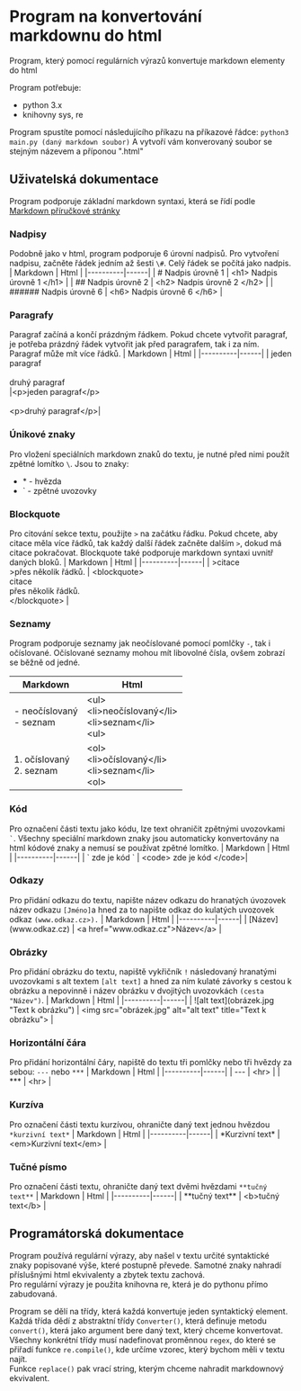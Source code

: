 Program na konvertování markdownu do html
===
Program, který pomocí regulárních výrazů konvertuje markdown elementy do html

Program potřebuje:
- python 3.x
- knihovny sys, re

Program spustíte pomocí následujícího příkazu na příkazové řádce:
`python3 main.py (daný markdown soubor)`
A vytvoří vám konverovaný soubor se stejným názevem a příponou ".html"

Uživatelská dokumentace
---
Program podporuje základní markdown syntaxi, která se řídí podle [Markdown příručkové stránky](https://www.markdownguide.org/)

### Nadpisy
Podobně jako v html, program podporuje 6 úrovní nadpisů. Pro vytvoření nadpisu, začněte řádek jedním až šesti `\#`. Celý řádek se počítá jako nadpis.
| Markdown | Html | 
|----------|------|
| \# Nadpis úrovně 1 | \<h1\> Nadpis úrovně 1 \</h1\> |
| \#\# Nadpis úrovně 2 | \<h2\> Nadpis úrovně 2 \</h2\> |
| \#\#\#\#\#\# Nadpis úrovně 6 | \<h6\> Nadpis úrovně 6 \</h6\> |

### Paragrafy
Paragraf začíná a končí prázdným řádkem. Pokud chcete vytvořit paragraf, je potřeba prázdný řádek vytvořit jak před paragrafem, tak i za ním. Paragraf může mít více řádků.
| Markdown | Html | 
|----------|------|
| jeden paragraf<br><br>druhý paragraf<br> |\<p\>jeden paragraf\</p\><br><br> \<p\>druhý paragraf\</p\>|

### Únikové znaky
Pro vložení speciálních markdown znaků do textu, je nutné před nimi použít zpětné lomítko `\`.
Jsou to znaky:
- \* - hvězda
- \` - zpětné uvozovky

### Blockquote
Pro citování sekce textu, použijte `>` na začátku řádku. Pokud chcete, aby citace měla více řádků, tak každý další řádek začněte dalším `>`, dokud má citace pokračovat. 
Blockquote také podporuje markdown syntaxi uvnitř daných bloků.
| Markdown | Html | 
|----------|------|
| \>citace<br>\>přes několik řádků. | \<blockquote\><br> citace<br>přes několik řádků.<br> \</blockquote\> |
### Seznamy
Program podporuje seznamy jak neočíslované pomocí pomlčky `-`, tak i očíslované. Očíslované seznamy mohou mít libovolné čísla, ovšem zobrazí se běžně od jedné.

| Markdown | Html | 
|----------|------|
| \- neočíslovaný <br>\- seznam | \<ul\><br> \<li\>neočíslovaný\</li\><br>\<li\>seznam\</li\><br>\<ul\>|
| 1. očíslovaný <br>2. seznam | \<ol\><br> \<li\>očíslovaný\</li\><br>\<li\>seznam\</li\><br>\<ol\>|

### Kód
Pro označení části textu jako kódu, lze text ohraničit zpětnými uvozovkami `` ` ``. Všechny speciální markdown znaky jsou automaticky konvertovány na html kódové znaky a nemusí se používat zpětné lomítko.
| Markdown | Html | 
|----------|------|
| \` zde je kód \` | \<code\> zde je kód \</code\>|

### Odkazy
Pro přidání odkazu do textu, napište název odkazu do hranatých úvozovek název odkazu `[Jméno]`a hned za to napište odkaz do kulatých uvozovek odkaz `(www.odkaz.cz>).`
| Markdown | Html | 
|----------|------|
| \[Název\]\(www<span>.odkaz&period;cz</span>\) | \<a href="www<span>.odkaz&period;cz</span>"\>Název\</a\> |

### Obrázky
Pro přidání obrázku do textu, napiště vykřičník `!` následovaný hranatými uvozovkami s alt textem `[alt text]` a hned za ním kulaté závorky s cestou k obrázku a nepovinně i název obrázku v dvojitých uvozovkách `(cesta "Název")`.
| Markdown | Html | 
|----------|------|
| !\[alt text\]\(obrázek.jpg "Text k obrázku"\) | \<img src="obrázek.jpg" alt="alt text" title="Text k obrázku"\> |

### Horizontální čára
Pro přidání horizontální čáry, napiště do textu tři pomlčky nebo tři hvězdy za sebou: `---` nebo `***`
| Markdown | Html | 
|----------|------|
| \-\-\- | \<hr\> |
| \*\*\* | \<hr\> | 

### Kurzíva
Pro označení části textu kurzívou, ohraničte daný text jednou hvězdou `*kurzivní text*`
| Markdown | Html | 
|----------|------|
| \*Kurzivní text\*  | \<em\>Kurzivní text\</em\>  |

### Tučné písmo
Pro označení části textu, ohraničte daný text dvěmi hvězdami `**tučný text**`
| Markdown | Html | 
|----------|------|
| \*\*tučný text\*\*  | \<b\>tučný text\</b\>  |

Programátorská dokumentace
---
Program používá regulární výrazy, aby našel v textu určité syntaktické znaky popisované výše, které postupně převede.
Samotné znaky nahradí příslušnými html ekvivalenty a zbytek textu zachová.  
Pro regulární výrazy je použita knihovna re, která je do pythonu přímo zabudovaná. 

Program se dělí na třídy, která každá konvertuje jeden syntaktický element. 
Každá třída dědí z abstraktní třídy `Converter()`, která definuje metodu `convert()`, která jako argument bere daný text, který chceme konvertovat.  
Všechny konkrétní třídy musí nadefinovat proměnnou `regex`, do které se přiřadí funkce `re.compile()`, kde určíme vzorec, který bychom měli v textu najít.  
Funkce `replace()` pak vrací string, kterým chceme nahradit markdownový ekvivalent.
